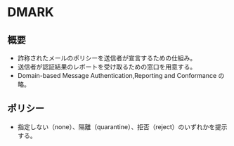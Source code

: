 # DMARK

## 概要

- 詐称されたメールのポリシーを送信者が宣言するための仕組み。
- 送信者が認証結果のレポートを受け取るための窓口を用意する。
- Domain-based Message Authentication,Reporting and Conformance の略。

## ポリシー

- 指定しない（none）、隔離（quarantine）、拒否（reject）のいずれかを提示する。

